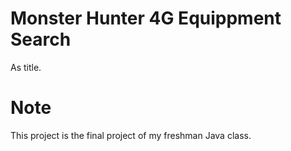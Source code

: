 # Monster Hunter 4G Equippment Search
As title.

# Note 
This project is the final project of my freshman Java class.
